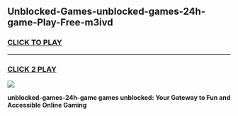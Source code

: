 
## Unblocked-Games-unblocked-games-24h-game-Play-Free-m3ivd
<h3>
<a href="https://premium76.site?title=unblocked-games-24h-game&ref=17A">CLICK TO PLAY</a></h3>
<hr>

<h3>
<a href="https://premium76.site?title=unblocked-games-24h-game&ref=17A">CLICK 2 PLAY</a>
  
</h3>

<a href="https://premium76.site?title=unblocked-games-24h-game&ref=17A"><img src="https://clearcache.store/games.png"></a>


**unblocked-games-24h-game games unblocked: Your Gateway to Fun and Accessible Online Gaming**
